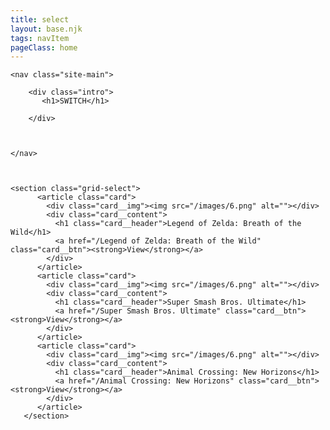 ```yaml
---
title: select
layout: base.njk
tags: navItem
pageClass: home
---
```




    <nav class="site-main">

        <div class="intro">
           <h1>SWITCH</h1>

        </div>



    </nav>



    <section class="grid-select">
          <article class="card">
            <div class="card__img"><img src="/images/6.png" alt=""></div>
            <div class="card__content">
              <h1 class="card__header">Legend of Zelda: Breath of the Wild</h1>
              <a href="/Legend of Zelda: Breath of the Wild" class="card__btn"><strong>View</strong></a>
            </div>
          </article>
          <article class="card">
            <div class="card__img"><img src="/images/6.png" alt=""></div>
            <div class="card__content">
              <h1 class="card__header">Super Smash Bros. Ultimate</h1>
              <a href="/Super Smash Bros. Ultimate" class="card__btn"><strong>View</strong></a>
            </div>
          </article>
          <article class="card">
            <div class="card__img"><img src="/images/6.png" alt=""></div>
            <div class="card__content">
              <h1 class="card__header">Animal Crossing: New Horizons</h1>
              <a href="/Animal Crossing: New Horizons" class="card__btn"><strong>View</strong></a>
            </div>
          </article>
       </section>




       